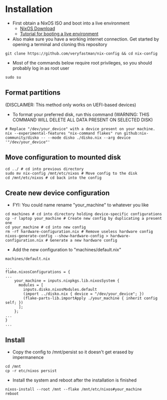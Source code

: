 # Installation

- First obtain a NixOS ISO and boot into a live environment
    - [NixOS Download](https://nixos.org/download/)
    - [Tutorial for booting a live environment](https://www.linux.com/training-tutorials/live-booting-linux/)
- Also make sure you have a working internet connection. Get started by opening a terminal and cloning this repository

```
git clone https://github.com/veryfastman/nix-config && cd nix-config
```

- Most of the commands below require root privileges, so you should probably log in as root user

```
sudo su
```

## Format partitions

(DISCLAIMER: This method only works on UEFI-based devices)

- To format your preferred disk, run this command (WARNING: THIS COMMAND WILL DELETE ALL DATA PRESENT ON SELECTED DISK)

```
# Replace "/dev/your_device" with a device present on your machine.
nix --experimental-features "nix-command flakes" run github:nix-community/disko -- --mode disko ./disko.nix --arg device '"/dev/your_device"'
```

## Move configuration to mounted disk

```
cd ../ # cd into previous directory
sudo mv nix-config /mnt/etc/nixos # Move config to the disk
cd /mnt/etc/nixos # cd back into the config
```

## Create new device configuration

- FYI: You could name rename "your_machine" to whatever you like

```
cd machines # cd into directory holding device-specific configurations
cp -r laptop your_machine # Create new config by duplicating a present one
cd your_machine # cd into new config
rm -rf hardware-configuration.nix # Remove useless hardware config
nixos-generate-config --show-hardware-config > hardware-configuration.nix # Generate a new hardware config
```

- Add the new configuration to "machines/default.nix"

```
machines/default.nix

...
flake.nixosConfigurations = {
...
    your_machine = inputs.nixpkgs.lib.nixosSystem {
      modules = [
        inputs.disko.nixosModules.default
        (import ../disko.nix { device = "/dev/your_device"; })
        (flake-parts-lib.importApply ./your_machine { inherit config self; })
      ];
    };
...
}
...
```

## Install

- Copy the config to /mnt/persist so it doesn't get erased by impermanence

```
cd /mnt
cp -r etc/nixos persist
```

- Install the system and reboot after the installation is finished

```
nixos-install --root /mnt --flake /mnt/etc/nixos#your_machine
reboot
```
